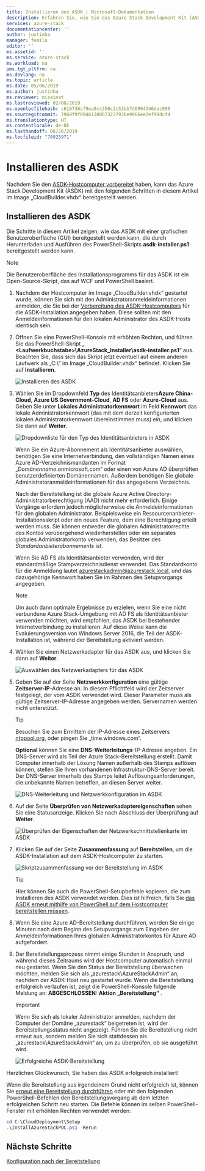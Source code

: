 ```yaml
---
title: Installieren des ASDK | Microsoft-Dokumentation
description: Erfahren Sie, wie Sie das Azure Stack Development Kit (ASDK) installieren.
services: azure-stack
documentationcenter: ''
author: justinha
manager: femila
editor: ''
ms.assetid: ''
ms.service: azure-stack
ms.workload: na
pms.tgt_pltfrm: na
ms.devlang: na
ms.topic: article
ms.date: 05/06/2019
ms.author: justinha
ms.reviewer: misainat
ms.lastreviewed: 02/08/2019
ms.openlocfilehash: c616736cf9ea8cc350c2c53bb7d6994346dac990
ms.sourcegitcommit: 7968f9f0946138867323793be9966ee2ef99dcf4
ms.translationtype: HT
ms.contentlocale: de-DE
ms.lasthandoff: 08/26/2019
ms.locfileid: "70025971"
---
```

# <a name="install-the-asdk"></a>Installieren des ASDK
Nachdem Sie den [ASDK-Hostcomputer vorbereitet](asdk-prepare-host.md) haben, kann das Azure Stack Development Kit (ASDK) mit den folgenden Schritten in diesem Artikel im Image „CloudBuilder.vhdx“ bereitgestellt werden.

## <a name="install-the-asdk"></a>Installieren des ASDK
Die Schritte in diesem Artikel zeigen, wie das ASDK mit einer grafischen Benutzeroberfläche (GUI) bereitgestellt werden kann, die durch Herunterladen und Ausführen des PowerShell-Skripts **asdk-installer.ps1** bereitgestellt werden kann.

> [!NOTE]
> Die Benutzeroberfläche des Installationsprogramms für das ASDK ist ein Open-Source-Skript, das auf WCF und PowerShell basiert.


1. Nachdem der Hostcomputer im Image „CloudBuilder.vhdx“ gestartet wurde, können Sie sich mit den Administratoranmeldeinformationen anmelden, die Sie bei der [Vorbereitung des ASDK-Hostcomputers](asdk-prepare-host.md) für die ASDK-Installation angegeben haben. Diese sollten mit den Anmeldeinformationen für den lokalen Administrator des ASDK-Hosts identisch sein.
2. Öffnen Sie eine PowerShell-Konsole mit erhöhten Rechten, und führen Sie das PowerShell-Skript „ **&lt;Laufwerkbuchstabe>\AzureStack_Installer\asdk-installer.ps1**“ aus. Beachten Sie, dass sich das Skript jetzt eventuell auf einem anderen Laufwerk als „C:\“ im Image „CloudBuilder.vhdx“ befindet. Klicken Sie auf **Installieren**.

    ![Installieren des ASDK](media/asdk-install/1.PNG) 

3. Wählen Sie im Dropdownfeld **Typ** des Identitätsanbieters**Azure China-Cloud**, **Azure US Government-Cloud**, **AD FS** oder **Azure-Cloud** aus. Geben Sie unter **Lokales Administratorkennwort** im Feld **Kennwort** das lokale Administratorkennwort (das mit dem derzeit konfigurierten lokalen Administratorkennwort übereinstimmen muss) ein, und klicken Sie dann auf **Weiter**.

    ![Dropdownliste für den Typ des Identitätsanbieters in ASDK](media/asdk-install/2.PNG) 
  
    Wenn Sie ein Azure-Abonnement als Identitätsanbieter auswählen, benötigen Sie eine Internetverbindung, den vollständigen Namen eines Azure AD-Verzeichnismandanten im Format „*Domänenname*.onmicrosoft.com“ oder einen von Azure AD überprüften benutzerdefinierten Domänennamen. Außerdem benötigen Sie globale Administratoranmeldeinformationen für das angegebene Verzeichnis.

    Nach der Bereitstellung ist die globale Azure Active Directory-Administratorberechtigung (AAD) nicht mehr erforderlich. Einige Vorgänge erfordern jedoch möglicherweise die Anmeldeinformationen für den globalen Administrator. Beispielsweise ein Ressourcenanbieter-Installationsskript oder ein neues Feature, dem eine Berechtigung erteilt werden muss. Sie können entweder die globalen Administratorrechte des Kontos vorübergehend wiederherstellen oder ein separates globales Administratorkonto verwenden, das Besitzer des *Standardanbieterabonnements* ist.

    Wenn Sie AD FS als Identitätsanbieter verwenden, wird der standardmäßige Stampverzeichnisdienst verwendet. Das Standardkonto für die Anmeldung lautet azurestackadmin@azurestack.local, und das dazugehörige Kennwort haben Sie im Rahmen des Setupvorgangs angegeben.

   > [!NOTE]
   > Um auch dann optimale Ergebnisse zu erzielen, wenn Sie eine nicht verbundene Azure Stack-Umgebung mit AD FS als Identitätsanbieter verwenden möchten, wird empfohlen, das ASDK bei bestehender Internetverbindung zu installieren. Auf diese Weise kann die Evaluierungsversion von Windows Server 2016, die Teil der ASDK-Installation ist, während der Bereitstellung aktiviert werden.

4. Wählen Sie einen Netzwerkadapter für das ASDK aus, und klicken Sie dann auf **Weiter**.

    ![Auswählen des Netzwerkadapters für das ASDK](media/asdk-install/3.PNG)

5. Geben Sie auf der Seite **Netzwerkkonfiguration** eine gültige **Zeitserver-IP**-Adresse an. In diesem Pflichtfeld wird der Zeitserver festgelegt, der vom ASDK verwendet wird. Dieser Parameter muss als gültige Zeitserver-IP-Adresse angegeben werden. Servernamen werden nicht unterstützt.

      > [!TIP]
      > Besuchen Sie zum Ermitteln der IP-Adresse eines Zeitservers [ntppool.org](https://www.ntppool.org/), oder pingen Sie „time.windows.com“. 

    **Optional** können Sie eine **DNS-Weiterleitungs**-IP-Adresse angeben. Ein DNS-Server wird als Teil der Azure Stack-Bereitstellung erstellt. Damit Computer innerhalb der Lösung Namen außerhalb des Stamps auflösen können, stellen Sie Ihren vorhandenen Infrastruktur-DNS-Server bereit. Der DNS-Server innerhalb des Stamps leitet Auflösungsanforderungen, die unbekannte Namen betreffen, an diesen Server weiter.

    ![DNS-Weiterleitung und Netzwerkkonfiguration im ASDK](media/asdk-install/4.PNG)

6. Auf der Seite **Überprüfen von Netzwerkadaptereigenschaften** sehen Sie eine Statusanzeige. Klicken Sie nach Abschluss der Überprüfung auf **Weiter**.

    ![Überprüfen der Eigenschaften der Netzwerkschnittstellenkarte im ASDK](media/asdk-install/5.PNG)

7. Klicken Sie auf der Seite **Zusammenfassung** auf **Bereitstellen**, um die ASDK-Installation auf dem ASDK-Hostcomputer zu starten.

    ![Skriptzusammenfassung vor der Bereitstellung im ASDK](media/asdk-install/6.PNG)

    > [!TIP]
    > Hier können Sie auch die PowerShell-Setupbefehle kopieren, die zum Installieren des ASDK verwendet werden. Dies ist hilfreich, falls Sie [das ASDK erneut mithilfe von PowerShell auf dem Hostcomputer bereitstellen müssen](asdk-deploy-powershell.md).

8. Wenn Sie eine Azure AD-Bereitstellung durchführen, werden Sie einige Minuten nach dem Beginn des Setupvorgangs zum Eingeben der Anmeldeinformationen Ihres globalen Administratorkontos für Azure AD aufgefordert.

9. Der Bereitstellungsprozess nimmt einige Stunden in Anspruch, und während dieses Zeitraums wird der Hostcomputer automatisch einmal neu gestartet. Wenn Sie den Status der Bereitstellung überwachen möchten, melden Sie sich als „azurestack\AzureStackAdmin“ an, nachdem der ASDK-Host neu gestartet wurde. Wenn die Bereitstellung erfolgreich verlaufen ist, zeigt die PowerShell-Konsole folgende Meldung an: **ABGESCHLOSSEN: Aktion „Bereitstellung“** . 
    > [!IMPORTANT]
    > Wenn Sie sich als lokaler Administrator anmelden, nachdem der Computer der Domäne „azurestack“ beigetreten ist, wird der Bereitstellungsstatus nicht angezeigt. Führen Sie die Bereitstellung nicht erneut aus, sondern melden Sie sich stattdessen als „azurestack\AzureStackAdmin“ an, um zu überprüfen, ob sie ausgeführt wird.

    ![Erfolgreiche ASDK-Bereitstellung](media/asdk-install/7.PNG)

Herzlichen Glückwunsch, Sie haben das ASDK erfolgreich installiert!

Wenn die Bereitstellung aus irgendeinem Grund nicht erfolgreich ist, können Sie [erneut eine Bereitstellung durchführen](asdk-redeploy.md) oder mit den folgenden PowerShell-Befehlen den Bereitstellungsvorgang ab dem letzten erfolgreichen Schritt neu starten. Die Befehle können im selben PowerShell-Fenster mit erhöhten Rechten verwendet werden:

  ```powershell
  cd C:\CloudDeployment\Setup
  .\InstallAzureStackPOC.ps1 -Rerun
  ```

## <a name="next-steps"></a>Nächste Schritte
[Konfiguration nach der Bereitstellung](asdk-post-deploy.md)
